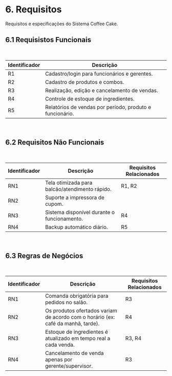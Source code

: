 # 6. Requisitos
Requisitos e especificações do Sistema Coffee Cake.

## 6.1 Requisistos Funcionais

<br>

|Identificador|Descrição|
|-|-|
|R1|Cadastro/login para funcionários e gerentes.|
|R2|Cadastro de produtos e combos.|
|R3|Realização, edição e cancelamento de vendas.|
|R4|Controle de estoque de ingredientes.|
|R5|Relatórios de vendas por período, produto e funcionário.|

<br>

## 6.2 Requisitos Não Funcionais

<br>

|Identificador|Descrição|Requisitos Relacionados|
|-|-|-|
|RN1|Tela otimizada para balcão/atendimento rápido.|R1, R2|
|RN2|Suporte a impressora de cupom.||
|RN3|Sistema disponível durante o funcionamento.|R4|
|RN4|Backup automático diário.|R5|

<br>

## 6.3 Regras de Negócios

<br>

|Identificador|Descrição|Requisitos Relacionados|
|-|-|-|
|RN1|Comanda obrigatória para pedidos no salão.|R3|
|RN2|Os produtos ofertados variam de acordo com o horário (ex: café da manhã, tarde).|R4|
|RN3|Estoque de ingredientes é atualizado em tempo real a cada venda.|R3, R4|
|RN4|Cancelamento de venda apenas por gerente/supervisor.|R3|

<br>

